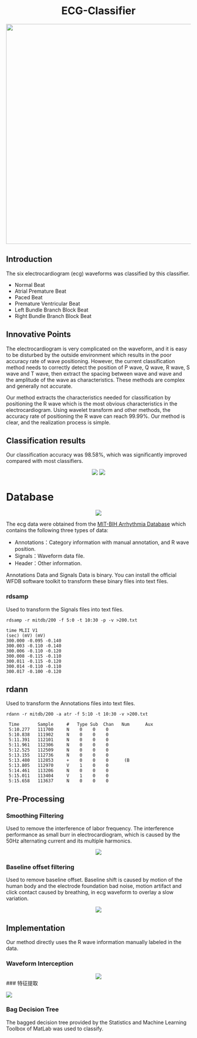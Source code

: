 <div align="center">
    <h1>ECG-Classifier</h1>
    <img src="Pics/1.gif" width="600px">
</div>



## Introduction

The six electrocardiogram (ecg) waveforms was classified by this classifier. 

- Normal Beat
- Atrial Premature Beat
- Paced Beat
- Premature Ventricular Beat
- Left Bundle Branch Block Beat
- Right Bundle Branch Block Beat

## Innovative Points

The electrocardiogram is very complicated on the waveform, and it is easy to be disturbed by the outside environment which results in the poor accuracy rate of wave positioning. However, the current classification method needs to correctly detect the position of P wave, Q wave, R wave, S wave and T wave, then extract the spacing between wave and wave and the amplitude of the wave as characteristics. These methods are complex and generally not accurate.

Our method extracts the characteristics needed for classification by positioning the R wave which is the most obvious characteristics in the electrocardiogram. Using wavelet transform and other methods, the accuracy rate of positioning the R wave can reach 99.99%. Our method is clear, and the realization process is simple.

## Classification results

Our classification accuracy was 98.58%, which was significantly improved compared with most classifiers.



<div align="center">
    <img src="Pics/result-chart.png">
    <img src="Pics/result-table.png">
</div>

# Database

<div align="center">
    <img src="Pics/ecg.png">
</div>

The ecg data were obtained from the [MIT-BIH Arrhythmia Database](https://www.physionet.org/physiobank/database/mitdb/) which contains the following three types of data:

- Annotations：Category information with manual annotation, and R wave position.
- Signals：Waveform data file.
- Header：Other information.

Annotations Data and Signals Data is binary. You can install the official WFDB software toolkit to transform these binary files into text files.

### rdsamp

Used to transform the Signals files into text files.

```
rdsamp -r mitdb/200 -f 5:0 -t 10:30 -p -v >200.txt
```

```
time MLII V1
(sec) (mV) (mV)
300.000 -0.095 -0.140
300.003 -0.110 -0.140
300.006 -0.110 -0.120
300.008 -0.115 -0.110
300.011 -0.115 -0.120
300.014 -0.110 -0.110
300.017 -0.100 -0.120
```

## rdann

Used to transform the Annotations files into text files.

```
rdann -r mitdb/200 -a atr -f 5:10 -t 10:30 -v >200.txt
```

```
 Time       Sample     #   Type Sub  Chan   Num      Aux
 5:10.277   111700     N    0    0    0
 5:10.838   111902     N    0    0    0
 5:11.391   112101     N    0    0    0
 5:11.961   112306     N    0    0    0
 5:12.525   112509     N    0    0    0
 5:13.155   112736     N    0    0    0
 5:13.480   112853     +    0    0    0      (B
 5:13.805   112970     V    1    0    0
 5:14.461   113206     N    0    0    0
 5:15.011   113404     V    1    0    0
 5:15.658   113637     N    0    0    0
```

## Pre-Processing

### Smoothing Filtering

Used to remove the interference of labor frequency. The interference performance as small burr in electrocardiogram, which is caused by the 50Hz alternating current and its multiple harmonics.

<div align="center">
    <img src="Pics/noise.png">
</div>

### Baseline offset filtering

Used to remove baseline offset. Baseline shift is caused by motion of the human body and the electrode foundation bad noise, motion artifact and click contact caused by breathing, in ecg waveform to overlay a slow variation.



<div align="center">
    <img src="Pics/line_drift.png">
</div>

## Implementation

Our method directly uses the R wave information manually labeled in the data.

### Waveform Interception

<div align="center">
    <img src="Pics/wave.png">
</div>
### 特征提取

![](Pics/3.png)

### Bag Decision Tree

The bagged decision tree provided by the Statistics and Machine Learning Toolbox of MatLab was used to classify.
